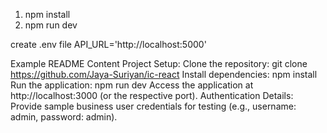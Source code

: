 1. npm install
2. npm run dev

create .env file
API_URL='http://localhost:5000'

Example README Content
Project Setup:
Clone the repository: git clone https://github.com/Jaya-Suriyan/ic-react
Install dependencies:
npm install
Run the application:
npm run dev
Access the application at http://localhost:3000 (or the respective port).
Authentication Details:
Provide sample business user credentials for testing (e.g., username: admin, password: admin).
